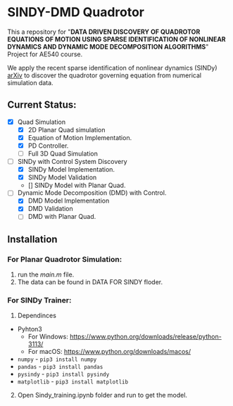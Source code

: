 # SINDY-DMD Quadrotor
This a repository for "__DATA DRIVEN DISCOVERY OF QUADROTOR EQUATIONS OF MOTION USING SPARSE IDENTIFICATION OF NONLINEAR DYNAMICS AND DYNAMIC MODE DECOMPOSITION ALGORITHMS__" Project for AE540 course.

We apply the recent sparse identification of nonlinear dynamics (SINDy) [arXiv](https://arxiv.org/abs/1509.03580) to discover the quadrotor governing equation from numerical simulation data.

## Current Status:
- [x] Quad Simulation 
  - [x] 2D Planar Quad simulation
  - [x] Equation of Motion Implementation.
  - [x] PD Controller.
  - [ ] Full 3D Quad Simulation
- [ ] SINDy with Control System Discovery 
  - [x] SINDy Model Implementation.
  - [x] SINDy Model Validation 
  - [] SINDy Model with Planar Quad.
- [ ] Dynamic Mode Decomposition (DMD) with Control.
  - [x] DMD Model Implementation
  - [x] DMD Validation
  - [ ] DMD with Planar Quad.

## Installation
### For Planar Quadrotor Simulation:
1. run the _main.m_ file.
2. The data can be found in DATA FOR SINDY floder.
### For SINDy Trainer:
1. Dependinces
  - Pyhton3
    - For Windows: https://www.python.org/downloads/release/python-3113/
    - For macOS: https://www.python.org/downloads/macos/ 
  - ``numpy`` - ``pip3 install numpy``
  - ``pandas`` - ``pip3 install pandas``
  - ``pysindy`` - ``pip3 install pysindy`` 
  - ``matplotlib`` - ``pip3 install matplotlib``
2. Open Sindy_training.ipynb folder and run to get the model.

